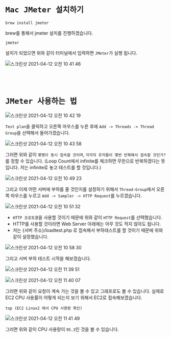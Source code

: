 # `Mac JMeter 설치하기`

```
brew install jmeter
```

brew를 통해서 jmeter 설치를 진행하겠습니다. 

```
jmeter
```

설치가 되었으면 위와 같이 터미널에서 입력하면 `JMeter`가 실행 됩니다. 

![스크린샷 2021-04-12 오전 10 41 46](https://user-images.githubusercontent.com/45676906/114329993-aebf7e00-9b7b-11eb-95d3-31a88a48903e.png)

<br> <br>

# `JMeter 사용하는 법`

![스크린샷 2021-04-12 오전 10 42 19](https://user-images.githubusercontent.com/45676906/114330064-d6164b00-9b7b-11eb-9e70-4ac5f5e437e9.png)

`Test plan`을 클릭하고 오른쪽 마우스를 누른 후에 `Add -> Threads -> Thread Group`을 선택해서 들어가겠습니다. 

![스크린샷 2021-04-12 오전 10 43 58](https://user-images.githubusercontent.com/45676906/114330278-5341c000-9b7c-11eb-8229-7a03284c38af.png)

그러면 위와 같이 `몇명이 동시 접속할 것이며`, `각각의 유저들이 몇번 반복해서 접속할 것인가?`를 정할 수 있습니다. (Loop Count에서 infinite를 체크하면 무한으로 반복하겠다는 뜻입니다. 저는 infinite로 놓고 테스트를 할 것입니다.)

![스크린샷 2021-04-12 오전 10 49 23](https://user-images.githubusercontent.com/45676906/114330508-d531e900-9b7c-11eb-9425-ffa0fdf6c44a.png)

그리고 이제 어떤 서버에 부하를 줄 것인지를 설정하기 위해서 `Thread-Group`에서 오른쪽 마우스를 누르고 `Add -> Sampler -> HTTP Request`를 누르겠습니다.

![스크린샷 2021-04-12 오전 10 51 32](https://user-images.githubusercontent.com/45676906/114330736-4bcee680-9b7d-11eb-9989-7ad366c34873.png)

- `HTTP 프로토콜`을 사용할 것이기 때문에 위와 같이 `HTTP Request`를 선택했습니다. 
- HTTP를 사용할 것이라면 Web Server 아래에는 아무 것도 적지 않아도 됩니다.
- 저는 {서버 주소}/loadtest.php 로 접속해서 부하테스트를 할 것이기 때문에 위와 같이 설정했습니다.

![스크린샷 2021-04-12 오전 10 58 30](https://user-images.githubusercontent.com/45676906/114331100-3e662c00-9b7e-11eb-8dfb-e472cde4de34.png)

그리고 서버 부하 테스트 시작을 해보겠습니다. 

![스크린샷 2021-04-12 오전 11 39 51](https://user-images.githubusercontent.com/45676906/114333766-14b00380-9b84-11eb-943e-18416b35467f.png)

![스크린샷 2021-04-12 오전 11 40 07](https://user-images.githubusercontent.com/45676906/114333775-18438a80-9b84-11eb-9b38-dc40bba2d05c.png)

그러면 위와 같이 요청이 계속 가는 것을 볼 수 있고 그래프로도 볼 수 있습니다. 실제로 EC2 CPU 사용률이 어떻게 되는지 보기 위해서 EC2로 접속해보겠습니다. 

```
top (EC2 Linux2 에서 CPU 사용량 확인)
```


![스크린샷 2021-04-12 오전 11 41 49](https://user-images.githubusercontent.com/45676906/114333865-5476eb00-9b84-11eb-88f5-63dcb41bce56.png)

그러면 위와 같이 CPU 사용량이 `95.3`인 것을 볼 수 있습니다. 